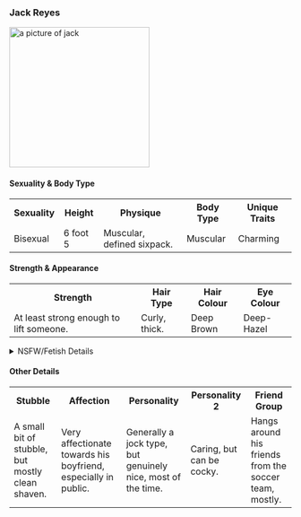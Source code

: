 ### Jack Reyes
<img src="https://i.imgur.com/SXj4IeS.png" alt="a picture of jack" height="250">

#### Sexuality & Body Type

<table class="tg">
  <tr>
    <th class="tg-0pky">Sexuality<br></th>
    <th class="tg-0pky">Height</th>
    <th class="tg-0pky">Physique</th>
    <th class="tg-0pky">Body Type</th>
    <th class="tg-0pky">Unique Traits</th>
  </tr>
  <tr>
    <td class="tg-0pky">Bisexual</td>
    <td class="tg-0pky">6 foot 5</td>
    <td class="tg-0pky">Muscular, defined sixpack.<br></td>
    <td class="tg-0pky">Muscular</td>
    <td class="tg-0pky">Charming</td>
  </tr>
</table>

#### Strength & Appearance

<table class="tg">
  <tr>
    <th class="tg-0pky">Strength<br></th>
    <th class="tg-0pky">Hair Type</th>
    <th class="tg-0pky">Hair Colour</th>
    <th class="tg-0pky">Eye Colour</th>
  </tr>
  <tr>
    <td class="tg-0pky">At least strong enough to lift someone.</td>
    <td class="tg-0pky">Curly, thick.</td>
    <td class="tg-0pky">Deep Brown<br></td>
    <td class="tg-0pky">Deep-Hazel</td>
  </tr>
</table>

<details>
  <summary>
    NSFW/Fetish Details
    </summary>
  Has a muscular ass, lightly trimmed and barely noticeable hair on the asscheeks, immense hair in the asscrack, usually swampy, as he can't be bothered to trim it. Never holds back his gas, and is generally a gassy person. Farts every time he cums. Moderately easily aroused.
</details>

#### Other Details

<table class="tg">
  <tr>
    <th class="tg-0pky">Stubble<br></th>
    <th class="tg-0pky">Affection<br></th>
    <th class="tg-0pky">Personality<br></th>
    <th class="tg-0pky">Personality 2<br></th>
    <th class="tg-0pky">Friend Group<br></th>
  </tr>
  <tr>
    <td class="tg-0pky">A small bit of stubble, but mostly clean shaven.</td>
    <td class="tg-0pky">Very affectionate towards his boyfriend, especially in public.</td>
    <td class="tg-0pky">Generally a jock type, but genuinely nice, most of the time.</td>
    <td class="tg-0pky">Caring, but can be cocky.</td>
    <td class="tg-0pky">Hangs around his friends from the soccer team, mostly.</td>
  </tr>
</table>
